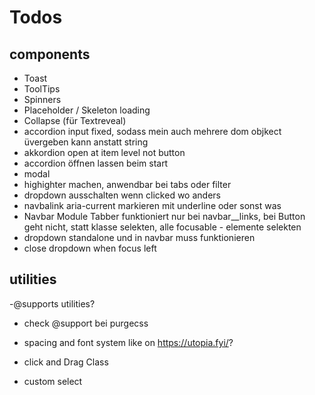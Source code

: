 # Todos

## components

- Toast
- ToolTips
- Spinners
- Placeholder / Skeleton loading
- Collapse (für Textreveal)
- accordion input fixed, sodass mein auch mehrere dom objkect üvergeben kann anstatt string
- akkordion open at item level not button
- accordion öffnen lassen beim start
- modal
- highighter machen, anwendbar bei tabs oder filter
- dropdown ausschalten wenn clicked wo anders
- navbalink aria-current markieren mit underline oder sonst was
- Navbar Module Tabber funktioniert nur bei navbar\_\_links, bei Button geht nicht, statt klasse selekten, alle focusable - elemente selekten
- dropdown standalone und in navbar muss funktionieren
- close dropdown when focus left

## utilities

-@supports utilities?

- check @support bei purgecss

- spacing and font system like on https://utopia.fyi/?

- click and Drag Class

- custom select
